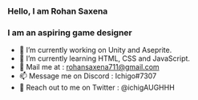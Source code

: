 ### Hello, I am Rohan Saxena
### I am an aspiring game designer

- 👾 I’m currently working on Unity and Aseprite.
- 🌱 I’m currently learning HTML, CSS and JavaScript.
- 📩 Mail me at : rohansaxena711@gmail.com
- 📫 Message me on Discord : Ichigo#7307
- 🐤 Reach out to me on Twitter : @ichigAUGHHH


